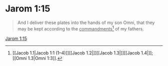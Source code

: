 # Jarom 1:15

> And I deliver these plates into the hands of my son Omni, that they may be kept according to the <u>commandments</u>[^a] of my fathers.

[Jarom 1:15](https://www.churchofjesuschrist.org/study/scriptures/bofm/jarom/1?lang=eng&id=p15#p15)


[^a]: [[Jacob 1.1|Jacob 1:1 (1–4)]][[Jacob 1.2|]][[Jacob 1.3|]][[Jacob 1.4|]]; [[Omni 1.3|Omni 1:3]].  
